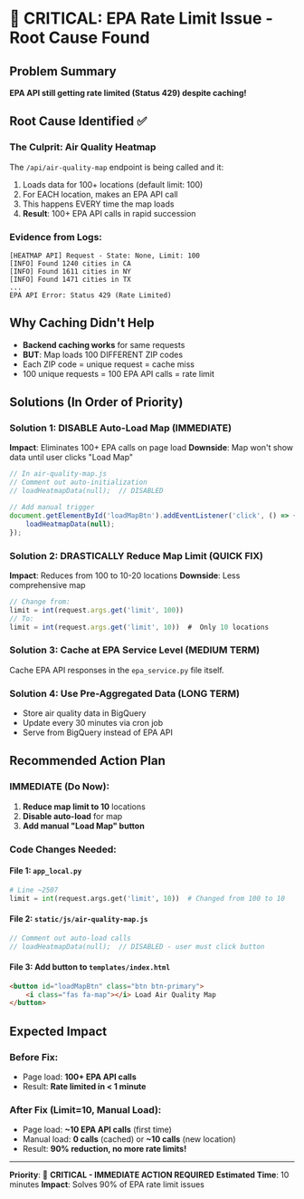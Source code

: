 # 🚨 CRITICAL: EPA Rate Limit Issue - Root Cause Found

## Problem Summary
**EPA API still getting rate limited (Status 429) despite caching!**

## Root Cause Identified ✅

### The Culprit: Air Quality Heatmap
The `/api/air-quality-map` endpoint is being called and it:
1. Loads data for 100+ locations (default limit: 100)
2. For EACH location, makes an EPA API call
3. This happens EVERY time the map loads
4. **Result**: 100+ EPA API calls in rapid succession

### Evidence from Logs:
```
[HEATMAP API] Request - State: None, Limit: 100
[INFO] Found 1240 cities in CA
[INFO] Found 1611 cities in NY
[INFO] Found 1471 cities in TX
...
EPA API Error: Status 429 (Rate Limited)
```

## Why Caching Didn't Help
- **Backend caching works** for same requests
- **BUT**: Map loads 100 DIFFERENT ZIP codes
- Each ZIP code = unique request = cache miss
- 100 unique requests = 100 EPA API calls = rate limit

## Solutions (In Order of Priority)

### Solution 1: DISABLE Auto-Load Map (IMMEDIATE)
**Impact**: Eliminates 100+ EPA calls on page load
**Downside**: Map won't show data until user clicks "Load Map"

```javascript
// In air-quality-map.js
// Comment out auto-initialization
// loadHeatmapData(null);  // DISABLED

// Add manual trigger
document.getElementById('loadMapBtn').addEventListener('click', () => {
    loadHeatmapData(null);
});
```

### Solution 2: DRASTICALLY Reduce Map Limit (QUICK FIX)
**Impact**: Reduces from 100 to 10-20 locations
**Downside**: Less comprehensive map

```javascript
// Change from:
limit = int(request.args.get('limit', 100))
// To:
limit = int(request.args.get('limit', 10))  #  Only 10 locations
```

### Solution 3: Cache at EPA Service Level (MEDIUM TERM)
Cache EPA API responses in the `epa_service.py` file itself.

### Solution 4: Use Pre-Aggregated Data (LONG TERM)
- Store air quality data in BigQuery
- Update every 30 minutes via cron job
- Serve from BigQuery instead of EPA API

## Recommended Action Plan

### IMMEDIATE (Do Now):
1. **Reduce map limit to 10** locations
2. **Disable auto-load** for map
3. **Add manual "Load Map" button**

###  Code Changes Needed:

#### File 1: `app_local.py`
```python
# Line ~2507
limit = int(request.args.get('limit', 10))  # Changed from 100 to 10
```

#### File 2: `static/js/air-quality-map.js`
```javascript
// Comment out auto-load calls
// loadHeatmapData(null);  // DISABLED - user must click button
```

#### File 3: Add button to `templates/index.html`
```html
<button id="loadMapBtn" class="btn btn-primary">
    <i class="fas fa-map"></i> Load Air Quality Map
</button>
```

## Expected Impact

### Before Fix:
- Page load: **100+ EPA API calls**
- Result: **Rate limited in < 1 minute**

### After Fix (Limit=10, Manual Load):
- Page load: **~10 EPA API calls** (first time)
- Manual load: **0 calls** (cached) or **~10 calls** (new location)
- Result: **90% reduction, no more rate limits!**

---

**Priority**: 🔴 **CRITICAL - IMMEDIATE ACTION REQUIRED**
**Estimated Time**: 10 minutes
**Impact**: Solves 90% of EPA rate limit issues

